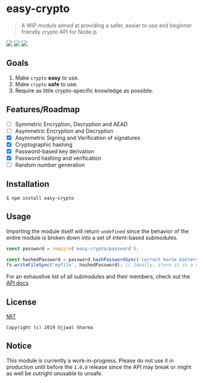 # easy-crypto

> A WIP module aimed at providing a safer, easier to use and beginner friendly
> crypto API for Node.js

![](https://img.shields.io/npm/v/easy-crypto.svg?style=plastic)
![](https://img.shields.io/travis/com/ryzokuken/easy-crypto.svg?style=plastic)
![](https://img.shields.io/badge/blessed-by%20core-green.svg)

## Goals

1. Make `crypto` **easy** to use.
2. Make `crypto` **safe** to use.
3. Require as little crypto-specific knowledge as possible.

## Features/Roadmap

- [ ] Symmetric Encryption, Decryption and AEAD
- [ ] Asymmetric Encryption and Decryption
- [X] Asymmetric Signing and Verification of signatures
- [X] Cryptographic hashing
- [X] Password-based key derivation
- [X] Password hashing and verification
- [ ] Random number generation

## Installation

```
$ npm install easy-crypto
```

## Usage

Importing the module itself will return `undefined` since the behavior of the
entire module is broken down into a set of intent-based submodules.

```js
const password = require('easy-crypto/password');

const hashedPassword = password.hashPasswordSync('correct horse battery staple');
fs.writeFileSync('myfile', hashedPassword); // Ideally, store it in a database.
```

For an exhaustive list of all submodules and their members, check out the
[API docs](https://ryzokuken.github.io/easy-crypto)

## License

[MIT](LICENSE)

`Copyright (c) 2019 Ujjwal Sharma`

## Notice

This module is currently a work-in-progress. Please do not use it in production
until before the `1.0.0` release since the API may break or might as well be
outright unusable to unsafe.
